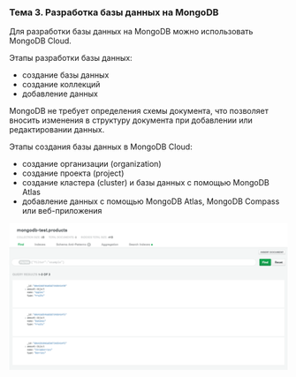 ### Тема 3. Разработка базы данных на MongoDB

Для разработки базы данных на MongoDB можно использовать MongoDB Cloud.

Этапы разработки базы данных:

- создание базы данных
- создание коллекций
- добавление данных

MongoDB не требует определения схемы документа, что позволяет вносить изменения в структуру документа при добавлении или редактировании данных.

Этапы создания базы данных в MongoDB Cloud:

- создание организации (organization)
- создание проекта (project)
- создание кластера (cluster) и базы данных с помощью MongoDB Atlas
- добавление данных с помощью MongoDB Atlas, MongoDB Compass или веб-приложения

![](task-3.png)

